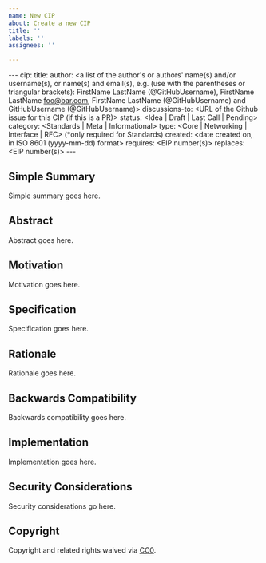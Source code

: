 ```yaml
---
name: New CIP
about: Create a new CIP
title: ''
labels: ''
assignees: ''

---
```


<REMOVE>---
cip: <to be assigned>
title: <CIP title>
author: <a list of the author's or authors' name(s) and/or username(s), or name(s) and email(s), e.g. (use with the parentheses or triangular brackets): FirstName LastName (@GitHubUsername), FirstName LastName <foo@bar.com>, FirstName LastName (@GitHubUsername) and GitHubUsername (@GitHubUsername)>
discussions-to: <URL of the Github issue for this CIP (if this is a PR)>
status: <Idea | Draft | Last Call | Pending>
category: <Standards | Meta | Informational>
type: <Core | Networking | Interface | RFC> (*only required for Standards)
created: <date created on, in ISO 8601 (yyyy-mm-dd) format>
requires: <EIP number(s)>
replaces: <EIP number(s)>
<REMOVE>---
  
<!--PROPOSE A NEW CIP-->

<!--NOTE: 
You can leave these HTML comments in your CIP and delete the visible text guides, they will not appear and may be helpful to refer to if you edit your CIP again.-->

<!-- STEPS TO SUBMIT A CIP:
1. Complete the header above.
2. Fill in as much content as is appropriate for the status of your CIP.
3. Add labels for status, category, and type.-->

<!--ADDITIONAL INSTRUCTIONS FOR HEADER SECTION ABOVE-->

<!--<REMOVE>: Remove the <REMOVE> elements from above and below the header. Leave the --- characters.-->

<!--[cip]: Leave this section blank for new issues. Once you submit a PR later in the process, an editor will assign you a canonical number.-->

<!--[title]: Give your issue a concise, descriptive title prefixed by either its *type* for standards CIPs or its category for other CIPs. (i.e. Core: Protocol Upgrade, Meta: Define CIP Process, etc.).-->

<!--[status]: Here is a description of status terms.
- `Idea`: an CIP issue that is incomplete.
- `Draft`: an CIP issue that is complete but undergoing rapid iteration and changes.
- `Last Call`: an CIP issue that is stable and ready for final review by the community.
- `Pending`: an CIP that has been submitted as a PR or merged but not finalized.-->

<!--[category]: Here is a description of category terms.
- `Standards`: an CIP that affects the protocol or is an implementation standard.
- `Meta`: an CIP that affects the governance process for CIPs.
- `Informational`: an CIP that is merely for informational purposes but requires no action by the community, and will not be merged as a CIP.-->

<!--[type]: Here is a description of type terms. These are only applicable to CIPs in the *Standards* category.
- `Core`: an CIP that affects the core protocol.
- `Networking`: an CIP thst affects the networking layer (i.e. libp2p or syncing).
- `Interface`: an CIP that affects the Ceramic API or provider interface.
- `RFC`: an CIP that proposes an implementation standard (i.e. doctypes, document configurations, or document schemas).-->

<!--[requires]: A list of CIP(s) that this CIP depends on. *Optional.-->

<!--[replaces]: A list of CIP(s) that this CIP replaces. *Optional.-->

## Simple Summary
<!--Provide a simplified and layman-accessible explanation of the CIP.-->
Simple summary goes here.


## Abstract
<!--A short (~200 word) description of the technical issue being addressed.-->
Abstract goes here.


## Motivation
<!--Motivation is critical for CIPs that want to change the Ceramic protocol. It should clearly explain why the existing protocol specification is inadequate to address the problem that the CIP solves. CIP submissions without sufficient motivation may be rejected outright.-->
Motivation goes here.


## Specification
<!--The technical specification should describe the syntax and semantics of any new feature.-->
Specification goes here.


## Rationale
<!--The rationale fleshes out the specification by describing what motivated the design and why particular design decisions were made. It should describe alternate designs that were considered and related work, e.g. how the feature is supported in other languages. The rationale may also provide evidence of consensus within the community, and should discuss important objections or concerns raised during discussion.-->
Rationale goes here.


## Backwards Compatibility
<!--All CIPs that introduce backwards incompatibilities must include a section describing these incompatibilities and their severity. The CIP must explain how the author proposes to deal with these incompatibilities. CIP submissions without a sufficient backwards compatibility section may be rejected outright.-->
Backwards compatibility goes here.


## Implementation
<!--The implementations must be completed before any CIP is given status "Final", but it need not be completed before the CIP is accepted.-->
Implementation goes here.


## Security Considerations
<!--All CIPs must contain a section that discusses the security implications/considerations relevant to the proposed change. Include information that might be important for security discussions, surfaces risks and can be used throughout the life cycle of the proposal. E.g. include security-relevant design decisions, concerns, important discussions, implementation-specific guidance and pitfalls, an outline of threats and risks and how they are being addressed. CIP submissions missing the "Security Considerations" section will be rejected. An CIP cannot proceed to status "Final" without a Security Considerations discussion deemed sufficient by the reviewers.-->
Security considerations go here.


## Copyright
Copyright and related rights waived via [CC0](https://creativecommons.org/publicdomain/zero/1.0/).
